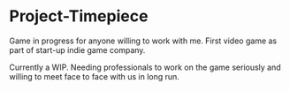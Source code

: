 # Project-Timepiece
Game in progress for anyone willing to work with me.  First video game as part of start-up indie game company.

Currently a WIP. Needing professionals to work on the game seriously and willing to meet face to face with us in long run.
